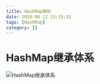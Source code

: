 ```yaml
---
title: HashMap解析
date: 2020-08-22 23:25:32
tags: [HashMap]
category: []
---
```


#  HashMap继承体系

![HashMap继承体系](http://i1.fuimg.com/726074/1872c236e17296ec.png)